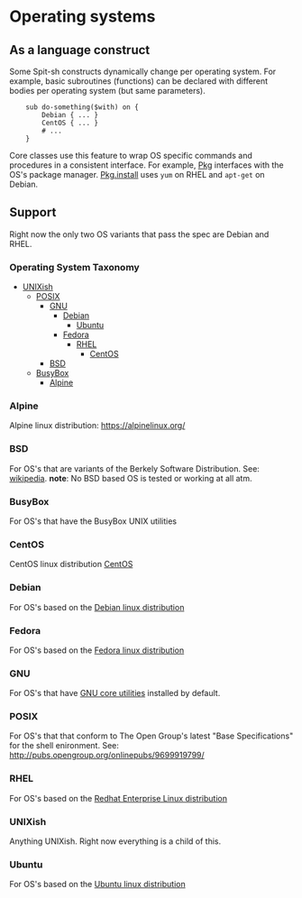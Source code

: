 # Operating systems

## As a language construct

Some Spit-sh constructs dynamically change per operating system. For
example, basic subroutines (functions) can be declared with different
bodies per operating system (but same parameters).

```perl6
    sub do-something($with) on {
        Debian { ... }
        CentOS { ... }
        # ...
    }
```

Core classes use this feature to wrap OS specific commands and
procedures in a consistent interface. For
example, [Pkg](classes/Pkg.md) interfaces with the
OS's package manager. [Pkg.install](classes/Pkg.md#install) uses `yum`
on RHEL and `apt-get` on Debian.

## Support

Right now the only two OS variants that pass the spec are Debian and RHEL.
### Operating System Taxonomy
* [UNIXish](#unixish)
  * [POSIX](#posix)
    * [GNU](#gnu)
      * [Debian](#debian)
        * [Ubuntu](#ubuntu)
      * [Fedora](#fedora)
        * [RHEL](#rhel)
          * [CentOS](#centos)
    * [BSD](#bsd)
  * [BusyBox](#busybox)
    * [Alpine](#alpine)

### Alpine
 Alpine linux distribution: https://alpinelinux.org/
### BSD
 For OS's that are variants of the Berkely Software Distribution. See: [wikipedia](https://en.wikipedia.org/wiki/Berkeley_Software_Distribution). **note**: No BSD based OS is tested or working at all atm.
### BusyBox
 For OS's that have the BusyBox UNIX utilities
### CentOS
 CentOS linux distribution [CentOS](https://www.centos.org/)
### Debian
 For OS's based on the [Debian linux distribution](https://www.debian.org/)
### Fedora
 For OS's based on the [Fedora linux distribution](https://getfedora.org/)
### GNU
 For OS's that have [GNU core utilities](https://www.gnu.org/software/coreutils/coreutils.html) installed by default.
### POSIX
 For OS's that that conform to The Open Group's latest "Base Specifications" for the shell enironment. See: http://pubs.opengroup.org/onlinepubs/9699919799/
### RHEL
 For OS's based on the [Redhat Enterprise Linux distribution](https://www.redhat.com/en/technologies/linux-platforms/enterprise-linux)
### UNIXish
 Anything UNIXish. Right now everything is a child of this.
### Ubuntu
 For OS's based on the [Ubuntu linux distribution](https://www.ubuntu.com/)
